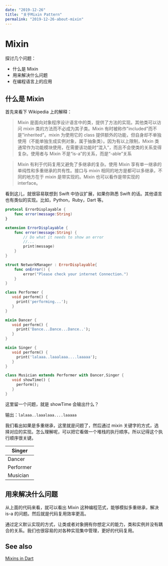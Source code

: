 ```yaml
---
date: "2019-12-26"
title: "关于Mixin Pattern"
permalink: "2019-12-26-about-mixin"
---
```


# Mixin

探讨几个问题：

- 什么是 Mixin
- 用来解决什么问题
- 在编程语言上的应用

## 什么是 Mixin

首先来看下 Wikipedia 上的解释：

> Mixin 是面向对象程序设计语言中的类，提供了方法的实现。其他类可以访问 mixin 类的方法而不必成为其子类。Mixin 有时被称作"included"而不是"inherited"。mixin 为使用它的 class 提供额外的功能，但自身却不单独使用（不能单独生成实例对象，属于抽象类）。因为有以上限制，Mixin 类通常作为功能模块使用，在需要该功能时“混入”，而且不会使类的关系变得复杂。使用者与 Mixin 不是“is-a”的关系，而是“-able”关系

> Mixin 有利于代码复用又避免了多继承的复杂。使用 Mixin 享有单一继承的单纯性和多重继承的共有性。接口与 mixin 相同的地方是都可以多继承，不同的地方在于 mixin 是带实现的。Mixin 也可以看作是带实现的 interface。

看到这儿，就很容易联想到 Swift 中协议扩展，如果你熟悉 Swift 的话。其他语言也有类似的实现。比如，Python，Ruby，Dart 等。

```swift
protocol ErrorDisplayable {
    func error(message:String)
}

extension ErrorDisplayable {
    func error(message:String) {
        // Do what it needs to show an error
        //...
        print(message)
    }
}

struct NetworkManager : ErrorDisplayable{
    func onError() {
        error("Please check your internet Connection.")
    }
}
```

```Dart
class Performer {
   void perform() {
     print('performing...');
   }
}

mixin Dancer {
   void perform() {
     print('Dance...Dance...Dance..');
   }
}

mixin Singer {
   void perform() {
     print('lalaaa..laaalaaa....laaaaa');
   }
}

class Musician extends Performer with Dancer,Singer {
   void showTime() {
     perform();
   }
}
```

这里留一个问题，就是 showTime 会输出什么？

输出：`lalaaa..laaalaaa....laaaaa`

我们看出如果是多重继承，这里就是问题了，然后通过 mixin 关键字的方式，选择对应的实现。怎么理解呢，可以把它看做一个堆栈的执行顺序。所以记得这个执行顺序很关键。

| Singer    |
| --------- |
| Dancer    |
| Performer |
| Musician  |

## 用来解决什么问题

从上面的代码来看，就可以看出 Mixin 这种编程范式，能够模拟多重继承，解决 is-a 的问题。然后就是代码复用效率更高。

通过定义默认实现的方式，让类或者对象拥有你想定义的能力，类和实例并没有耦合的关系。我们也很容易的对各种实现集中管理，更好的代码复用。

## See also

[Mixins in Dart](https://medium.com/flutter-community/https-medium-com-shubhamhackzz-dart-for-flutter-mixins-in-dart-f8bb10a3d341)
